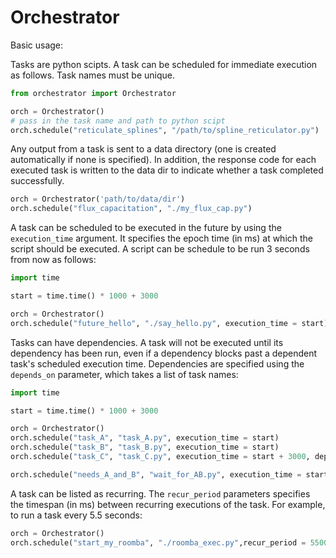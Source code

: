 # Orchestrator

Basic usage:

Tasks are python scipts. A task can be scheduled for immediate execution as follows. Task names must
be unique.
```Python
from orchestrator import Orchestrator

orch = Orchestrator()
# pass in the task name and path to python scipt
orch.schedule("reticulate_splines", "/path/to/spline_reticulator.py")
```

Any output from a task is sent to a data directory (one is created automatically if none is specified).
In addition, the response code for each executed task is written to the data dir to indicate whether a
task completed successfully.

```Python
orch = Orchestrator('path/to/data/dir')
orch.schedule("flux_capacitation", "./my_flux_cap.py")
```

A task can be scheduled to be executed in the future by using the `execution_time` argument. It specifies
the epoch time (in ms) at which the script should be executed. A script can be schedule to be run 3 seconds 
from now as follows:
```Python
import time 

start = time.time() * 1000 + 3000

orch = Orchestrator()
orch.schedule("future_hello", "./say_hello.py", execution_time = start)
```

Tasks can have dependencies. A task will not be executed until its dependency has been run, even if a 
dependency blocks past a dependent task's scheduled execution time. Dependencies are specified using 
the `depends_on` parameter, which takes a list of task names:
```Python
import time 

start = time.time() * 1000 + 3000

orch = Orchestrator()
orch.schedule("task_A", "task_A.py", execution_time = start)
orch.schedule("task_B", "task_B.py", execution_time = start)
orch.schedule("task_C", "task_C.py", execution_time = start + 3000, depends_on = ['task_A', 'task_B'])

orch.schedule("needs_A_and_B", "wait_for_AB.py", execution_time = start + 4000)
```

A task can be listed as recurring. The `recur_period` parameters specifies the timespan (in ms)
between recurring executions of the task. For example, to run a task every 5.5 seconds:

```Python
orch = Orchestrator()
orch.schedule("start_my_roomba", "./roomba_exec.py",recur_period = 5500)
```

